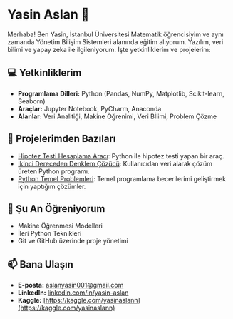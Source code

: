 # Yasin Aslan 🌟
Merhaba! Ben Yasin, İstanbul Üniversitesi Matematik öğrencisiyim ve aynı zamanda Yönetim Bilişim Sistemleri alanında eğitim alıyorum. Yazılım, veri bilimi ve yapay zeka ile ilgileniyorum. İşte yetkinliklerim ve projelerim:

## 💻 Yetkinliklerim
- **Programlama Dilleri:** Python (Pandas, NumPy, Matplotlib, Scikit-learn, Seaborn)
- **Araçlar:** Jupyter Notebook, PyCharm, Anaconda
- **Alanlar:** Veri Analitiği, Makine Öğrenimi, Veri Bİlimi, Problem Çözme

## 📂 Projelerimden Bazıları
- [Hipotez Testi Hesaplama Aracı](https://github.com/Yasinaslann/hipotezis_hesaplama): Python ile hipotez testi yapan bir araç.
- [İkinci Dereceden Denklem Çözücü](https://github.com/Yasinaslann/Quadratic-Equation-Solver): Kullanıcıdan veri alarak çözüm üreten Python programı.
- [Python Temel Problemleri](https://github.com/Yasinaslann/python_basic_problems): Temel programlama becerilerimi geliştirmek için yaptığım çözümler.

## 🌱 Şu An Öğreniyorum
- Makine Öğrenmesi Modelleri
- İleri Python Teknikleri
- Git ve GitHub üzerinde proje yönetimi

## 📫 Bana Ulaşın
- **E-posta:** aslanyasin001@gmail.com
- **LinkedIn:** [linkedin.com/in/yasin-aslan](https://linkedin.com/in/yasin-aslan)
- **Kaggle:** [https://kaggle.com/yasinaslann](https://kaggle.com/yasinaslann)

